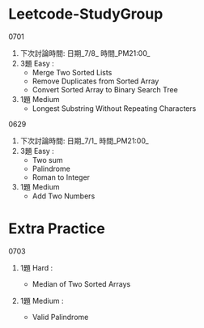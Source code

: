 # Leetcode-StudyGroup

0701

1. 下次討論時間: 日期_7/8_  時間_PM21:00_
2. 3題 Easy : 
     - Merge Two Sorted Lists
     - Remove Duplicates from Sorted Array
     - Convert Sorted Array to Binary Search Tree
3. 1題 Medium
     - Longest Substring Without Repeating Characters


0629

1. 下次討論時間: 日期_7/1_  時間_PM21:00_
2. 3題 Easy : 
     - Two sum 
     - Palindrome 
     - Roman to Integer
3. 1題 Medium
     - Add Two Numbers


# Extra Practice

0703
1. 1題 Hard :
     - Median of Two Sorted Arrays
     
2. 1題 Medium :
     - Valid Palindrome
